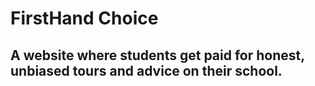 # FirstHand Choice

## A website where students get paid for honest, unbiased tours and advice on their school.
